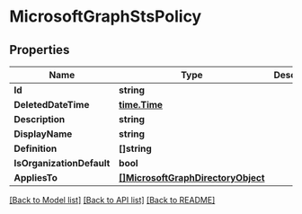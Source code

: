 # MicrosoftGraphStsPolicy

## Properties

Name | Type | Description | Notes
------------ | ------------- | ------------- | -------------
**Id** | **string** |  | [optional] 
**DeletedDateTime** | [**time.Time**](time.Time.md) |  | [optional] 
**Description** | **string** |  | [optional] 
**DisplayName** | **string** |  | [optional] 
**Definition** | **[]string** |  | [optional] 
**IsOrganizationDefault** | **bool** |  | [optional] 
**AppliesTo** | [**[]MicrosoftGraphDirectoryObject**](microsoft.graph.directoryObject.md) |  | [optional] 

[[Back to Model list]](../README.md#documentation-for-models) [[Back to API list]](../README.md#documentation-for-api-endpoints) [[Back to README]](../README.md)


